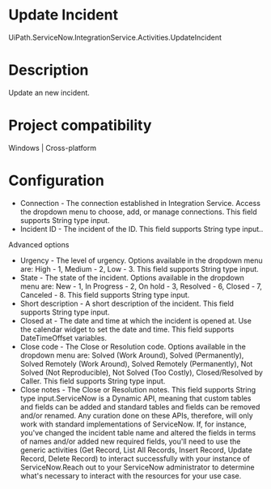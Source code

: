 ﻿# Update Incident

UiPath.ServiceNow.IntegrationService.Activities.UpdateIncident

# Description

Update an new incident.

# Project compatibility

Windows | Cross-platform

# Configuration

* Connection - The connection established in Integration Service. Access the dropdown menu to choose, add, or manage connections. This field supports String type input.
* Incident ID - The incident of the ID. This field supports String type input..

Advanced options

* Urgency - The level of urgency. Options available in the dropdown menu are: High - 1, Medium - 2, Low - 3. This field supports String type input.
* State - The state of the incident. Options available in the dropdown menu are: New - 1, In Progress - 2, On hold - 3, Resolved - 6, Closed - 7, Canceled - 8. This field supports String type input.
* Short description - A short description of the incident. This field supports String type input.
* Closed at - The date and time at which the incident is opened at. Use the calendar widget to set the date and time. This field supports DateTimeOffset variables.
* Close code - The Close or Resolution code. Options available in the dropdown menu are: Solved (Work Around), Solved (Permanently), Solved Remotely (Work Around), Solved Remotely (Permanently), Not Solved (Not Reproducible), Not Solved (Too Costly), Closed/Resolved by Caller. This field supports String type input.
* Close notes - The Close or Resolution notes. This field supports String type input.ServiceNow is a Dynamic API, meaning that custom tables and fields can be added and standard tables and fields can be removed and/or renamed. Any curation done on these APIs, therefore, will only work with standard implementations of ServiceNow. If, for instance, you've changed the incident table name and altered the fields in terms of names and/or added new required fields, you'll need to use the generic activities (Get Record, List All Records, Insert Record, Update Record, Delete Record) to interact successfully with your instance of ServiceNow.Reach out to your ServiceNow administrator to determine what's necessary to interact with the resources for your use case.
